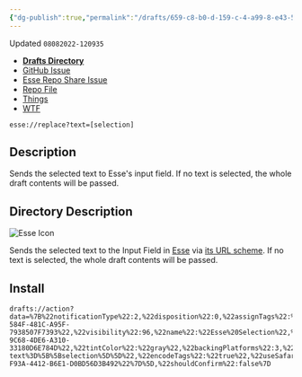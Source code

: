 ```yaml
---
{"dg-publish":true,"permalink":"/drafts/659-c8-b0-d-159-c-4-a99-8-e43-52-ba-5418-ae-76/","dgHomeLink":true,"dgPassFrontmatter":false}
---
```


Updated `08082022-120935`

- [**Drafts Directory**](https://directory.getdrafts.com/a/2Bn)
- [GitHub Issue](https://github.com/extratone/drafts/issues/82)
- [Esse Repo Share Issue](https://github.com/amebalabs/Esse/issues/15)
- [Repo File](https://github.com/extratone/drafts/blob/main/actions/EsseSelection.draftsAction)
- [Things](things:///show?id=Xj8zEDrXokE3Foe3L7uapF)
- [WTF](https://davidblue.wtf/drafts/659C8B0D-159C-4A99-8E43-52BA5418AE76.html)

`esse://replace?text=[selection]`

## Description

Sends the selected text to Esse's input field. If no text is selected, the whole draft contents will be passed.

## Directory Description

![Esse Icon](https://i.snap.as/KK2a1ghr.png)

Sends the selected text to the Input Field in [Esse](https://apps.apple.com/us/app/esse/id1438921989) via [its URL scheme](https://esse.ameba.co/help/). If no text is selected, the whole draft contents will be passed. 

## Install

```
drafts://action?data=%7B%22notificationType%22:2,%22disposition%22:0,%22assignTags%22:%5B%5D,%22icon%22:%22edit%22,%22groupDisposition%22:0,%22uuid%22:%22D7EE8928-584F-481C-A95F-7938507F7393%22,%22visibility%22:96,%22name%22:%22Esse%20Selection%22,%22groupUUID%22:%22DB5C51F1-9C68-4DE6-A310-33180D6E784D%22,%22tintColor%22:%22gray%22,%22backingPlatforms%22:3,%22keyCommand%22:%7B%22optionKey%22:true,%22input%22:%22E%22,%22controlKey%22:false,%22commandKey%22:true,%22type%22:%22action%22,%22discoverabilityTitle%22:%22Esse%20Selection%22,%22shiftKey%22:false%7D,%22keyUseIcon%22:false,%22backingIsSeparator%22:false,%22shortName%22:%22%22,%22backingActionType%22:%22action%22,%22actionDescription%22:%22Sends%20the%20selected%20text%20to%20Esse's%20input%20field.%20If%20no%20text%20is%20selected,%20the%20whole%20draft%20contents%20will%20be%20passed.%22,%22logLevel%22:1,%22steps%22:%5B%7B%22platforms%22:3,%22data%22:%7B%22template%22:%22esse:%5C/%5C/replace?text%3D%5B%5Bselection%5D%5D%22,%22encodeTags%22:%22true%22,%22useSafari%22:%22false%22%7D,%22type%22:%22url%22,%22isEnabled%22:true,%22uuid%22:%2263623A02-F93A-4412-B6E1-D0BD56D3B492%22%7D%5D,%22shouldConfirm%22:false%7D
```